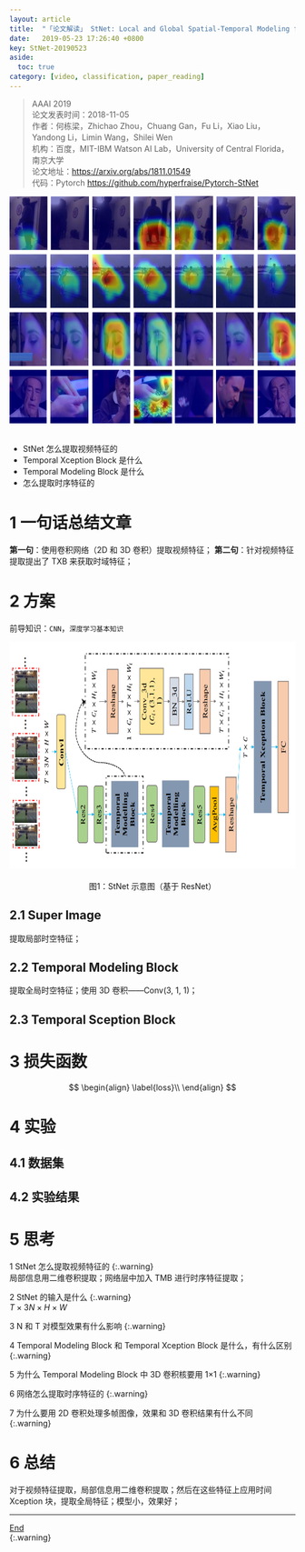 ```yaml
---
layout: article
title:  "「论文解读」 StNet: Local and Global Spatial-Temporal Modeling for Action Recognition"
date:   2019-05-23 17:26:40 +0800
key: StNet-20190523
aside:
  toc: true
category: [video, classification, paper_reading]
---
```

<span id='head'></span>   

>AAAI 2019  
论文发表时间：2018-11-05     
作者：何栋梁，Zhichao Zhou，Chuang Gan，Fu Li，Xiao Liu，Yandong Li，Limin Wang，Shilei Wen            
机构：百度，MIT-IBM Watson AI Lab，University of Central Florida，南京大学   
论文地址：<https://arxiv.org/abs/1811.01549>  
代码：Pytorch <https://github.com/hyperfraise/Pytorch-StNet>   

<center class="half">
  <img src="/assets/images/video/claaification/classic/StNet-Local-and-Global-Spatial-Temporal-Modeling-for-AR/activaton_maps.png" height="400"/>&emsp;
</center>

- StNet 怎么提取视频特征的    
- Temporal Xception Block 是什么    
- Temporal Modeling Block 是什么    
- 怎么提取时序特征的    

# 1 一句话总结文章
**第一句**：使用卷积网络（2D 和 3D 卷积）提取视频特征；
**第二句**：针对视频特征提取提出了 TXB 来获取时域特征；    

# 2 方案
前导知识：`CNN`，`深度学习基本知识`     

<center class="half">
  <img src="/assets/images/video/claaification/classic/StNet-Local-and-Global-Spatial-Temporal-Modeling-for-AR/StNet.png" height="400"/>&emsp;<br>图1：StNet 示意图（基于 ResNet）
</center>

## 2.1 Super Image
提取局部时空特征；   

## 2.2 Temporal Modeling Block
提取全局时空特征；使用 3D 卷积——Conv(3, 1, 1)；   

## 2.3 Temporal Sception Block

# 3 损失函数
$$
\begin{align}   
 \label{loss}\\
\end{align}
$$

# 4 实验
## 4.1 数据集


## 4.2 实验结果



# 5 思考
1 StNet 怎么提取视频特征的
{:.warning}  
局部信息用二维卷积提取；网络层中加入 TMB 进行时序特征提取；   

2 StNet 的输入是什么
{:.warning}  
$T \times 3N \times H \times W$   

3 N 和 T 对模型效果有什么影响
{:.warning}  

4 Temporal Modeling Block 和 Temporal Xception Block 是什么，有什么区别
{:.warning}  

5 为什么 Temporal Modeling Block 中 3D 卷积核要用 1×1
{:.warning}  

6 网络怎么提取时序特征的
{:.warning}  

7 为什么要用 2D 卷积处理多帧图像，效果和 3D 卷积结果有什么不同
{:.warning}  

# 6 总结
对于视频特征提取，局部信息用二维卷积提取；然后在这些特征上应用时间 Xception 块，提取全局特征；模型小，效果好；       

------------------
[End](#head)   
{:.warning}  
